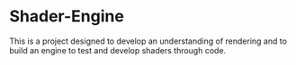 # Shader-Engine
This is a project designed to develop an understanding of rendering and to build an engine to test and develop shaders through code.
